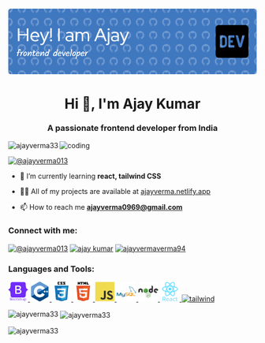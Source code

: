 ![logo](https://github.com/ajayVerma333/ajayVerma333/blob/main/github-header-image.png)
<h1 align="center">Hi 👋, I'm Ajay Kumar</h1>
<h3 align="center">A passionate frontend developer from India</h3>
<img align="right" alt ="coding" width="400" src="https://www.optimalvirtualemployee.com/wp-content/uploads/2023/01/front-end-development.gif">
 
<p align="left"> <img src="https://komarev.com/ghpvc/?username=ajayverma33&label=Profile%20views&color=0e75b6&style=flat" alt="ajayverma33" /> </p>

<p align="left"> <a href="https://twitter.com/@ajayverma013" target="blank"><img src="https://img.shields.io/twitter/follow/@ajayverma013?logo=twitter&style=for-the-badge" alt="@ajayverma013" /></a> </p>

- 🌱 I’m currently learning **react, tailwind CSS**

- 👨‍💻 All of my projects are available at [ajayverma.netlify.app](ajayverma.netlify.app)

- 📫 How to reach me **ajayverma0969@gmail.com**

<h3 align="left">Connect with me:</h3>
<p align="left">
<a href="https://twitter.com/@ajayverma013" target="blank"><img align="center" src="https://raw.githubusercontent.com/rahuldkjain/github-profile-readme-generator/master/src/images/icons/Social/twitter.svg" alt="@ajayverma013" height="30" width="40" /></a>
<a href="https://linkedin.com/in/ajay kumar" target="blank"><img align="center" src="https://raw.githubusercontent.com/rahuldkjain/github-profile-readme-generator/master/src/images/icons/Social/linked-in-alt.svg" alt="ajay kumar" height="30" width="40" /></a>
<a href="https://instagram.com/ajayvermaverma94" target="blank"><img align="center" src="https://raw.githubusercontent.com/rahuldkjain/github-profile-readme-generator/master/src/images/icons/Social/instagram.svg" alt="ajayvermaverma94" height="30" width="40" /></a>
</p>

<h3 align="left">Languages and Tools:</h3>
<p align="left"> <a href="https://getbootstrap.com" target="_blank" rel="noreferrer"> <img src="https://raw.githubusercontent.com/devicons/devicon/master/icons/bootstrap/bootstrap-plain-wordmark.svg" alt="bootstrap" width="40" height="40"/> </a> <a href="https://www.w3schools.com/cpp/" target="_blank" rel="noreferrer"> <img src="https://raw.githubusercontent.com/devicons/devicon/master/icons/cplusplus/cplusplus-original.svg" alt="cplusplus" width="40" height="40"/> </a> <a href="https://www.w3schools.com/css/" target="_blank" rel="noreferrer"> <img src="https://raw.githubusercontent.com/devicons/devicon/master/icons/css3/css3-original-wordmark.svg" alt="css3" width="40" height="40"/> </a> <a href="https://www.w3.org/html/" target="_blank" rel="noreferrer"> <img src="https://raw.githubusercontent.com/devicons/devicon/master/icons/html5/html5-original-wordmark.svg" alt="html5" width="40" height="40"/> </a> <a href="https://developer.mozilla.org/en-US/docs/Web/JavaScript" target="_blank" rel="noreferrer"> <img src="https://raw.githubusercontent.com/devicons/devicon/master/icons/javascript/javascript-original.svg" alt="javascript" width="40" height="40"/> </a> <a href="https://www.mysql.com/" target="_blank" rel="noreferrer"> <img src="https://raw.githubusercontent.com/devicons/devicon/master/icons/mysql/mysql-original-wordmark.svg" alt="mysql" width="40" height="40"/> </a> <a href="https://nodejs.org" target="_blank" rel="noreferrer"> <img src="https://raw.githubusercontent.com/devicons/devicon/master/icons/nodejs/nodejs-original-wordmark.svg" alt="nodejs" width="40" height="40"/> </a> <a href="https://reactjs.org/" target="_blank" rel="noreferrer"> <img src="https://raw.githubusercontent.com/devicons/devicon/master/icons/react/react-original-wordmark.svg" alt="react" width="40" height="40"/> </a> <a href="https://tailwindcss.com/" target="_blank" rel="noreferrer"> <img src="https://www.vectorlogo.zone/logos/tailwindcss/tailwindcss-icon.svg" alt="tailwind" width="40" height="40"/> </a> </p>

<p><img align="left" src="https://github-readme-stats.vercel.app/api/top-langs?username=ajayverma33&show_icons=true&locale=en&layout=compact" alt="ajayverma33" /></p>

<p>&nbsp;<img align="center" src="https://github-readme-stats.vercel.app/api?username=ajayverma33&show_icons=true&locale=en" alt="ajayverma33" /></p>

<p><img align="center" src="https://github-readme-streak-stats.herokuapp.com/?user=ajayverma33&" alt="ajayverma33" /></p>
